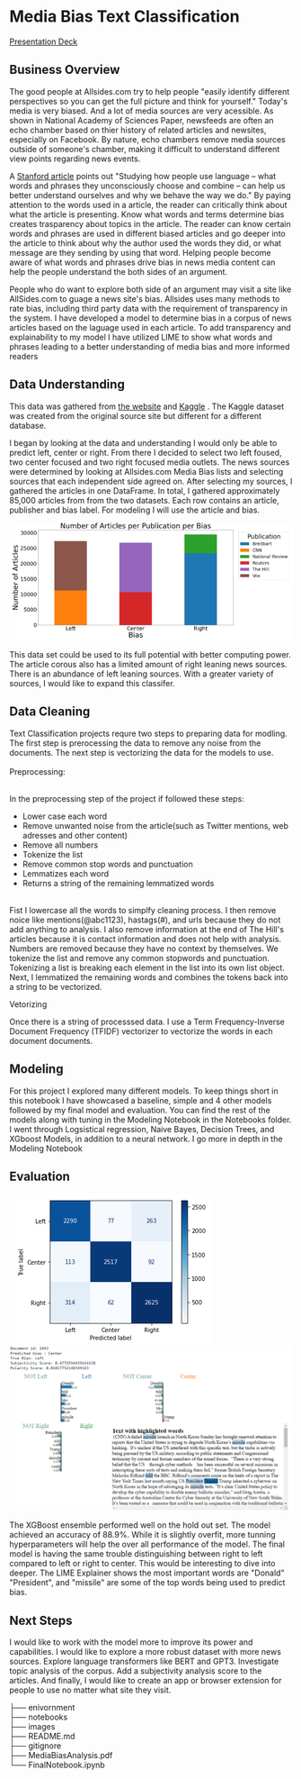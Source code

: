# Media Bias Text Classification
<a href="https://github.com/DaveMcKinley/MediaBiasAnalysis/blob/main/MediaBiasAnalysis.pdf">Presentation Deck</a>

## Business Overview
The good people at Allsides.com try to help people "easily identify different perspectives so you can get the full picture and think for yourself." Today's media is very biased. And a lot of media sources are very acessible. As shown in National Academy of Sciences Paper, newsfeeds are often an echo chamber based on thier history of related articles and newsites, especially on Facebook. By nature, echo chambers remove media sources outside of someone's chamber, making it difficult to understand different view points regarding news events.

A <a href="https://news.stanford.edu/2019/08/22/the-power-of-language-how-words-shape-people-culture/">Stanford article</a>  points out "Studying how people use language – what words and phrases they unconsciously choose and combine – can help us better understand ourselves and why we behave the way we do." By paying attention to the words used in a article, the reader can critically think about what the article is presenting. Know what words and terms determine bias creates trasparency about topics in the article. The reader can know certain words and phrases are used in different biased articles and go deeper into the article to think about why the author used the words they did, or what message are they sending by using that word. Helping people become aware of what words and phrases drive bias in news media content can help the people understand the both sides of an argument.

People who do want to explore both side of an argument may visit a site like AllSides.com to guage a news site's bias. Allsides uses many methods to rate bias, including third party data with the requirement of transparency in the system. I have developed a model to determine bias in a corpus of news articles based on the laguage used in each article. To add transparency and explainability to my model I have utilized LIME to show what words and phrases leading to a better understanding of media bias and more informed readers

## Data Understanding
This data was gathered from <a href="https://components.one/datasets/all-the-news-2-news-articles-dataset/">the website</a>  and <a href="https://www.kaggle.com/snapcrack/all-the-news">Kaggle</a> . The Kaggle dataset was created from the original source site but different for a different database. 

I began by looking at the data and understanding I would only be able to predict left, center or right. From there I decided to select two left foused, two center focused and two right focused media outlets. The news sources were determined by looking at Allsides.com Media Bias lists and selecting sources that each independent side agreed on. After selecting my sources, I gathered the articles in one DataFrame. In total, I gathered approximately 85,000 articles from from the two datasets. Each row contains an article, publisher and bias label. For modeling I will use the article and bias.

![alt text](https://github.com/DaveMcKinley/MediaBiasAnalysis/blob/main/images/pub_bias.png?raw=true)

This data set could be used to its full potential with better computing power. The article corous also has a limited amount of right leaning news sources. There is an abundance of left leaning sources. With a greater variety of sources, I would like to expand this classifer.

## Data Cleaning

Text Classification projects requre two steps to preparing data for modling. The first step is prerocessing the data to remove any noise from the documents. The next step is vectorizing the data for the models to use. <br><br>
Preprocessing:<br><br>

In the preprocessing step of the project if followed these steps:<br>
-   Lower case each word
-   Remove unwanted noise from the article(such as Twitter mentions, web adresses and other content)
-   Remove all numbers
-   Tokenize the list
-   Remove common stop words and punctuation
-   Lemmatizes each word
-   Returns a string of the remaining lemmatized words<br><br>
   
Fist I lowercase all the words to simplfy cleaning process. I then remove noice like mentions(@abc1123), hastags(#), and urls because they do not add anything to analysis. I also remove information at the end of The Hill's articles because it is contact information and does not help with analysis. Numbers are removed because they have no context by themselves. We tokenize the list and remove any common stopwords and punctuation.  Tokenizing a list is breaking each element in the list into its own list object. Next, I lemmatized the remaining words and combines the tokens back into a string to be vectorized.

Vetorizing

Once there is a string of processsed data. I use a Term Frequency-Inverse Document Frequency (TFIDF) vectorizer to vectorize the words in each document documents.


## Modeling

For this project I explored many different models. To keep things short in this notebook I have showcased a baseline, simple and 4 other models followed by my final model and evaluation. You can find the rest of the models along with tuning in the Modeling Notebook in the Notebooks folder. I went through Logsistical regression, Naive Bayes, Decision Trees, and XGboost Models, in addition to a neural network. I go more in depth in the Modeling Notebook


## Evaluation
![alt text](https://github.com/DaveMcKinley/MediaBiasAnalysis/blob/main/images/con_mat.png)
![alt text](https://github.com/DaveMcKinley/MediaBiasAnalysis/blob/main/images/output.png)


The XGBoost ensemble performed well on the hold out set. The model achieved an accuracy of 88.9%. While it is slightly overfit, more tunning hyperparameters will help the over all performance of the model. The final model is having the same trouble distinguishing between right to left compared to left or right to center. This would be interesting to dive into deeper. The LIME Explainer shows the most important words are "Donald" "President", and "missile" are some of the top words being used to predict bias.

## Next Steps

I would like to work with the model more to improve its power and capabilities. I would like to explore a more robust dataset with more news sources. Explore language transformers like BERT and GPT3. Investigate topic analysis of the corpus. Add a subjectivity analysis score to the articles. And finally, I would like to create an app or browser extension for people to use no matter what site they visit. 


├── enivornment <br>
├── notebooks <br>
├── images <br>
├── README.md <br>
├── gitignore <br>
├── MediaBiasAnalysis.pdf <br>
└── FinalNotebook.ipynb
